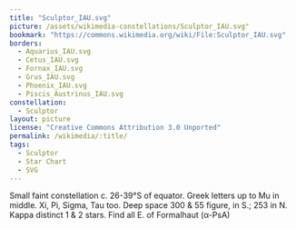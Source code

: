 ```yaml
---
title: "Sculptor_IAU.svg"
picture: /assets/wikimedia-constellations/Sculptor_IAU.svg"
bookmark: "https://commons.wikimedia.org/wiki/File:Sculptor_IAU.svg"
borders:
  - Aquarius_IAU.svg
  - Cetus_IAU.svg
  - Fornax_IAU.svg
  - Grus_IAU.svg
  - Phoenix_IAU.svg
  - Piscis_Austrinus_IAU.svg
constellation:
  - Sculptor
layout: picture
license: "Creative Commons Attribution 3.0 Unported"
permalink: /wikimedia/:title/
tags:
  - Sculptor
  - Star Chart
  - SVG
---
```

Small faint constellation c. 26-39°S of equator. Greek letters up to Mu in middle. Xi, Pi, Sigma, Tau too. Deep space 300 & 55 figure, in S.; 253 in N. Kappa distinct 1 & 2 stars. Find all E. of Formalhaut (α-PsA)